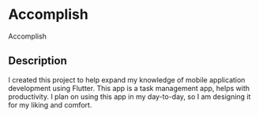 # Accomplish

Accomplish

## Description

I created this project to help expand my knowledge of mobile application development using Flutter. This app is a task management app, helps with productivity. I plan on using this app in my day-to-day, so I am designing it for my liking and comfort.
